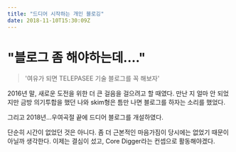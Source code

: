 ```yaml
---
title: "드디어 시작하는 개인 블로깅"
date: 2018-11-10T15:30:09Z
---
```

# "블로그 좀 해야하는데...."

> '여유가 되면 TELEPASEE 기술 블로그를 꼭 해보자'

2016년 말, 새로운 도전을 위한 더 큰 걸음을 걸으려고 할 때였다. 만난 지 얼마 안 되었지만 금방 의기투합을 했던 나와 skim형은 틈만 나면 블로그를 하자는 소리를 했었다.

그리고 2018년...우여곡절 끝에 드디어 블로그를 개설하였다.

단순히 시간이 없었던 것은 아니다. 좀 더 근본적인 마음가짐이 당시에는 없었기 때문이 아닐까 생각한다. 이제는 결심이 섰고, Core Digger라는 컨셉으로 활동해야겠다.

